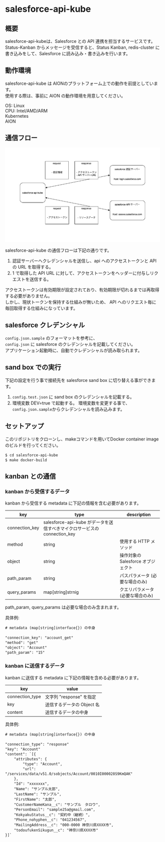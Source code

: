 # salesforce-api-kube

## 概要
salesforce-api-kubeは、Salesforce との API 連携を担当するサービスです。  
Status-Kanban からメッセージを受信すると、Status Kanban, redis-cluster に書き込みをして、Salesforce に読み込み・書き込みを行います。  

## 動作環境
salesforce-api-kube は AIONのプラットフォーム上での動作を前提としています。  
使用する際は、事前に AION の動作環境を用意してください。  

OS: Linux  
CPU: Intel/AMD/ARM  
Kubernetes  
AION  

## 通信フロー  

![img](doc/salesforce-api-kube.png)

salesforce-api-kube の通信フローは下記の通りです。  

1. 認証サーバーへクレデンシャルを送信し、api へのアクセストークンと API の URL を取得する。
2. 1 で取得した API URL に対して、アクセストークンをヘッダーに付与しリクエストを送信する。

アクセストークンは有効期限が設定されており、有効期限が切れるまでは再取得する必要がありません。  
しかし、現状トークンを保持する仕組みが無いため、 API へのリクエスト毎に毎回取得する仕組みになっています。  

## salesforce クレデンシャル  
`config.json.sample` のフォーマットを参考に、  
`config.json` に salesforce のクレデンシャルを記載してください。  
アプリケーション起動時に、自動でクレデンシャルが読み取られます。  

## sand box での実行  
下記の設定を行う事で接続先を salesforce sand box に切り替える事ができます。  
1. `config.test.json` に sand box のクレデンシャルを記載する。
2. 環境変数 DEV=true で起動する。
環境変数を変更する事で、`config.json.sample`からクレデンシャルを読み込みます。  

## セットアップ  
このリポジトリをクローンし、makeコマンドを用いてDocker container imageのビルドを行ってください。  
```
$ cd salesforce-api-kube
$ make docker-build
```

## kanban との通信  
### kanban から受信するデータ  
kanban から受信する metadata に下記の情報を含む必要があります。  

| key | type | description |
| --- | --- | --- |
| connection_key | salesforce-api-kube がデータを送信すべきマイクロサービスの connection_key |
| method | string | 使用する HTTP メソッド |
| object | string | 操作対象の Salesforce オブジェクト |
| path_param | string | パスパラメータ (必要な場合のみ)|
| query_params | map[string]strnig | クエリパラメータ (必要な場合のみ)|

path_param, query_params は必要な場合のみ含まれます。  

具体例:   
```example
# metadata (map[string]interface{}) の中身

"connection_key": "account_get"
"method": "get"
"object": "Account"
"path_param": "15"
```

### kanban に送信するデータ  
kanban に送信する metadata に下記の情報を含める必要があります。  

| key | value |
| --- | --- |
| connection_type | 文字列 "response" を指定 |
| key | 送信するデータの Object 名 |
| content | 送信するデータの中身 |

具体例:  
```example
# metadata (map[string]interface{}) の中身

"connection_type": "response" 
"key": "Account"
"content": `[{
    "attributes": {
        "type": "Account",
        "url": "/services/data/v51.0/sobjects/Account/0010I000028S9KmQAK"
    },
    "Id": "xxxxxxx",
    "Name": "サンプル太郎",
    "LastName": "サンプル",
    "FirstName": "太郎",
    "CustomerNameKana__c": "サンプル　タロウ",
    "PersonEmail": "sample25a@gmail.com", 
    "KokyakuStatus__c": "契約中（継続）",
    "Phone_nohyphen__c": "041234567",
    "MailingAddress__c": "000-0000 神奈川県XXXX市",
    "todoufukenSikugun__c": "神奈川県XXXX市"
}]`
```
